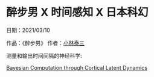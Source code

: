 <h1>醉步男 X 时间感知 X 日本科幻</h1>

日期：2021/03/10

作品：《醉步男》
作者：[小林泰三](https://zh.wikipedia.org/wiki/小林泰三)

测量和输出时间间隔的神经科学:

[Bayesian Computation through Cortical Latent Dynamics](https://www.sciencedirect.com/science/article/pii/S0896627319305628)
